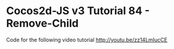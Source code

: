 Cocos2d-JS v3 Tutorial 84 - Remove-Child
========================================

Code for the following video tutorial http://youtu.be/zz14LmIucCE
